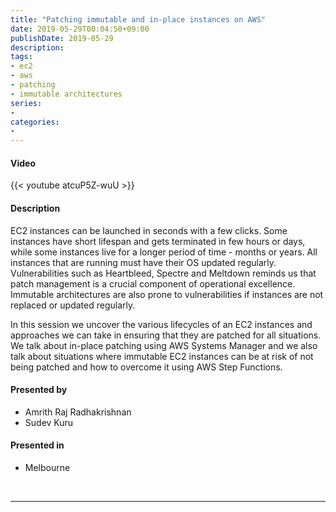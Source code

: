 ```yaml
---
title: "Patching immutable and in-place instances on AWS"
date: 2019-05-29T00:04:50+09:00
publishDate: 2019-05-29
description:
tags:
- ec2
- aws
- patching
- immutable architectures
series:
-
categories:
-
---
```



#### Video

{{< youtube atcuP5Z-wuU >}}


#### Description
EC2 instances can be launched in seconds with a few clicks. Some instances have short lifespan and gets terminated in few hours or days, while some instances live for a longer period of time - months or years. All instances that are running must have their OS updated regularly. Vulnerabilities such as Heartbleed, Spectre and Meltdown reminds us that patch management is a crucial component of operational excellence. Immutable architectures are also prone to vulnerabilities if instances are not replaced or updated regularly.

In this session we uncover the various lifecycles of an EC2 instances and approaches we can take in ensuring that they are patched for all situations. We talk about in-place patching using AWS Systems Manager and we also talk about situations where immutable EC2 instances can be at risk of not being patched and how to overcome it using AWS Step Functions.

#### Presented by
* Amrith Raj Radhakrishnan
* Sudev Kuru

#### Presented in
* Melbourne

<br>

---